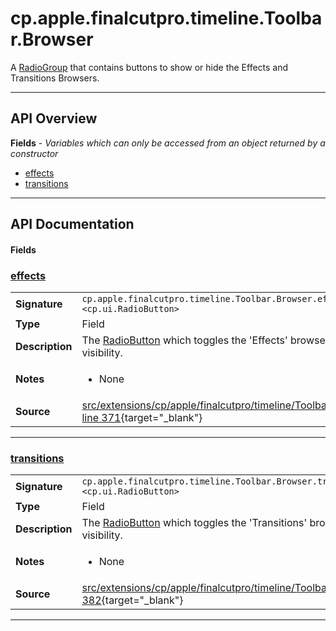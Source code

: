 # cp.apple.finalcutpro.timeline.Toolbar.Browser

A [RadioGroup](cp.ui.RadioGroup.md) that contains buttons to show or hide the Effects and Transitions Browsers.

---

## API Overview
**Fields** - _Variables which can only be accessed from an object returned by a constructor_
 * [effects](#effects)
 * [transitions](#transitions)


---

## API Documentation

#### Fields


### [effects](#effects)

|                                             |                                                                                     |
| --------------------------------------------|-------------------------------------------------------------------------------------|
| **Signature**                               | `cp.apple.finalcutpro.timeline.Toolbar.Browser.effects <cp.ui.RadioButton>`                                                                    |
| **Type**                                    | Field                                                                     |
| **Description**                             | The [RadioButton](cp.ui.RadioButton.md) which toggles the 'Effects' browser visibility.                                                                     |
| **Notes**                                   | <ul><li>None</li></ul> |
| **Source**                                  | [src/extensions/cp/apple/finalcutpro/timeline/Toolbar.lua line 371](https://github.com/CommandPost/CommandPost/blob/develop/src/extensions/cp/apple/finalcutpro/timeline/Toolbar.lua#L371){target="_blank"} |

---


### [transitions](#transitions)

|                                             |                                                                                     |
| --------------------------------------------|-------------------------------------------------------------------------------------|
| **Signature**                               | `cp.apple.finalcutpro.timeline.Toolbar.Browser.transitions <cp.ui.RadioButton>`                                                                    |
| **Type**                                    | Field                                                                     |
| **Description**                             | The [RadioButton](cp.ui.RadioButton.md) which toggles the 'Transitions' browser visibility.                                                                     |
| **Notes**                                   | <ul><li>None</li></ul> |
| **Source**                                  | [src/extensions/cp/apple/finalcutpro/timeline/Toolbar.lua line 382](https://github.com/CommandPost/CommandPost/blob/develop/src/extensions/cp/apple/finalcutpro/timeline/Toolbar.lua#L382){target="_blank"} |

---

